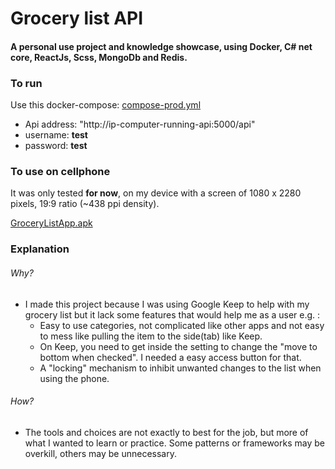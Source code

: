 # Grocery list API

#### A personal use project and knowledge showcase, using Docker, C# net core, ReactJs, Scss, MongoDb and Redis.

### To run

Use this docker-compose: [compose-prod.yml](https://github.com/kaiqueqg/grocerylist-api/blob/main/compose-prod.yml)

- Api address: "http://ip-computer-running-api:5000/api"
- username: **test**
- password: **test**

### To use on cellphone 

It was only tested **for now**, on my device with a screen of 1080 x 2280 pixels, 19:9 ratio (~438 ppi density).

[GroceryListApp.apk](https://github.com/kaiqueqg/grocerylist-app/blob/main/apk/GroceryListApp.apk)

### Explanation

###### Why?

- I made this project because I was using Google Keep to help with my grocery list but it lack some features that would help me as a user e.g. :
  - Easy to use categories, not complicated like other apps and not easy to mess like pulling the item to the side(tab) like Keep.
  - On Keep, you need to get inside the setting to change the "move to bottom when checked". I needed a easy access button for that.
  - A "locking" mechanism to inhibit unwanted changes to the list when using the phone.

###### How?

- The tools and choices are not exactly to best for the job, but more of what I wanted to learn or practice. Some patterns or frameworks may be overkill, others may be unnecessary.

